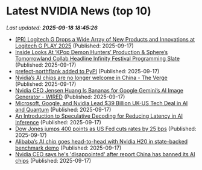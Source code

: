 # Latest NVIDIA News (top 10)
_Last updated: **2025-09-18 18:45:26**_

- [(PR) Logitech G Drops a Wide Array of New Products and Innovations at Logitech G PLAY 2025](https://www.techpowerup.com/341098/logitech-g-drops-a-wide-array-of-new-products-and-innovations-at-logitech-g-play-2025) (Published: 2025-09-17)
- [Inside Looks At ‘KPop Demon Hunters’ Production & Sphere’s Tomorrowland Collab Headline Infinity Festival Programming Slate](http://deadline.com/2025/09/kpop-demon-hunters-sphere-tomorrowland-edm-infinity-festival-1236547040/) (Published: 2025-09-17)
- [prefect-northflank added to PyPI](https://pypi.org/project/prefect-northflank/) (Published: 2025-09-17)
- [Nvidia’s AI chips are no longer welcome in China - The Verge](https://slashdot.org/firehose.pl?op=view&amp;id=179327366) (Published: 2025-09-17)
- [Nvidia CEO Jensen Huang Is Bananas for Google Gemini’s AI Image Generator - WIRED](https://slashdot.org/firehose.pl?op=view&amp;id=179327350) (Published: 2025-09-17)
- [Microsoft, Google, and Nvidia Lead $39 Billion UK-US Tech Deal in AI and Quantum](https://biztoc.com/x/8ffa779b7f0ba220) (Published: 2025-09-17)
- [An Introduction to Speculative Decoding for Reducing Latency in AI Inference](https://developer.nvidia.com/blog/an-introduction-to-speculative-decoding-for-reducing-latency-in-ai-inference/) (Published: 2025-09-17)
- [Dow Jones jumps 400 points as US Fed cuts rates by 25 bps](https://economictimes.indiatimes.com/markets/stocks/news/dow-jumps-400-points-as-us-fed-cuts-rates-by-25-bps/articleshow/123952963.cms) (Published: 2025-09-17)
- [Alibaba’s AI chip goes head-to-head with Nvidia H20 in state-backed benchmark demo](https://www.tomshardware.com/pc-components/gpus/alibaba-ai-chip-goes-head-to-head-with-nvidia-h20) (Published: 2025-09-17)
- [Nvidia CEO says he's 'disappointed' after report China has banned its AI chips](https://biztoc.com/x/8d328ef880d8d2cc) (Published: 2025-09-17)
